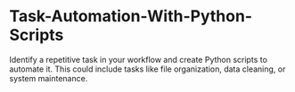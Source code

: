 # Task-Automation-With-Python-Scripts
Identify a repetitive task in your workflow and create Python scripts to automate it. This could include tasks like file organization, data cleaning, or system maintenance.

